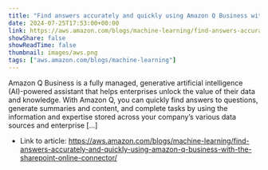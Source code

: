 ```yaml
---
title: "Find answers accurately and quickly using Amazon Q Business with the SharePoint Online connector"
date: 2024-07-25T17:53:00+00:00
link: https://aws.amazon.com/blogs/machine-learning/find-answers-accurately-and-quickly-using-amazon-q-business-with-the-sharepoint-online-connector/
showShare: false
showReadTime: false
thumbnail: images/aws.png
tags: ["aws.amazon.com/blogs/machine-learning"]
---
```

Amazon Q Business is a fully managed, generative artificial intelligence (AI)-powered assistant that helps enterprises unlock the value of their data and knowledge. With Amazon Q, you can quickly find answers to questions, generate summaries and content, and complete tasks by using the information and expertise stored across your company’s various data sources and enterprise […]

- Link to article: https://aws.amazon.com/blogs/machine-learning/find-answers-accurately-and-quickly-using-amazon-q-business-with-the-sharepoint-online-connector/